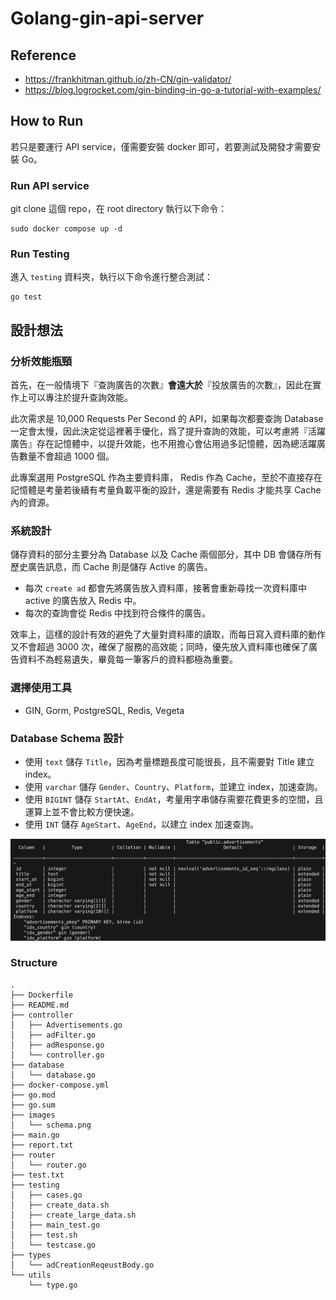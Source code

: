 # Golang-gin-api-server

## Reference 
- https://frankhitman.github.io/zh-CN/gin-validator/
- https://blog.logrocket.com/gin-binding-in-go-a-tutorial-with-examples/

## How to Run
若只是要運行 API service，僅需要安裝 docker 即可，若要測試及開發才需要安裝 Go。

### Run API service
git clone 這個 repo，在 root directory 執行以下命令：
```
sudo docker compose up -d
```

### Run Testing
進入 `testing` 資料夾，執行以下命令進行整合測試：
```
go test
```

## 設計想法
### 分析效能瓶頸
首先，在一般情境下『查詢廣告的次數』**會遠大於**『投放廣告的次數』，因此在實作上可以專注於提升查詢效能。

此次需求是 10,000 Requests Per Second 的 API，如果每次都要查詢 Database 一定會太慢，因此決定從這裡著手優化，爲了提升查詢的效能，可以考慮將『活躍廣告』存在記憶體中，以提升效能，也不用擔心會佔用過多記憶體，因為總活躍廣告數量不會超過 1000 個。

此專案選用 PostgreSQL 作為主要資料庫， Redis 作為 Cache，至於不直接存在記憶體是考量若後續有考量負載平衡的設計，還是需要有 Redis 才能共享 Cache 內的資源。

### 系統設計
儲存資料的部分主要分為 Database 以及 Cache 兩個部分，其中 DB 會儲存所有歷史廣告訊息，而 Cache 則是儲存 Active 的廣告。

- 每次 `create ad` 都會先將廣告放入資料庫，接著會重新尋找一次資料庫中 active 的廣告放入 Redis 中。
- 每次的查詢會從 Redis 中找到符合條件的廣告。

效率上，這樣的設計有效的避免了大量對資料庫的讀取，而每日寫入資料庫的動作又不會超過 3000 次，確保了服務的高效能；同時，優先放入資料庫也確保了廣告資料不為輕易遺失，畢竟每一筆客戶的資料都極為重要。

### 選擇使用工具
- GIN, Gorm, PostgreSQL, Redis, Vegeta

### Database Schema 設計
- 使用 `text` 儲存 `Title`，因為考量標題長度可能很長，且不需要對 Title 建立 index。
- 使用 `varchar` 儲存 `Gender`、`Country`、`Platform`，並建立 index，加速查詢。
- 使用 `BIGINT` 儲存 `StartAt`、`EndAt`，考量用字串儲存需要花費更多的空間，且運算上並不會比較方便快速。
- 使用 `INT` 儲存 `AgeStart`、`AgeEnd`，以建立 index 加速查詢。

![alt text](images/schema.png)


### Structure
```
.
├── Dockerfile
├── README.md
├── controller
│   ├── Advertisements.go
│   ├── adFilter.go
│   ├── adResponse.go
│   └── controller.go
├── database
│   └── database.go
├── docker-compose.yml
├── go.mod
├── go.sum
├── images
│   └── schema.png
├── main.go
├── report.txt
├── router
│   └── router.go
├── test.txt
├── testing
│   ├── cases.go
│   ├── create_data.sh
│   ├── create_large_data.sh
│   ├── main_test.go
│   ├── test.sh
│   └── testcase.go
├── types
│   └── adCreationReqeustBody.go
└── utils
    └── type.go
```